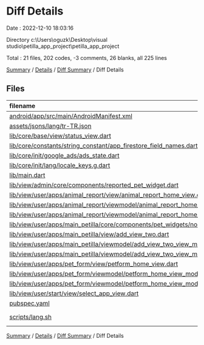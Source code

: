 # Diff Details

Date : 2022-12-10 18:03:16

Directory c:\\Users\\oguzk\\Desktop\\visual studio\\petilla_app_project\\petilla_app_project

Total : 21 files,  202 codes, -3 comments, 26 blanks, all 225 lines

[Summary](results.md) / [Details](details.md) / [Diff Summary](diff.md) / Diff Details

## Files
| filename | language | code | comment | blank | total |
| :--- | :--- | ---: | ---: | ---: | ---: |
| [android/app/src/main/AndroidManifest.xml](/android/app/src/main/AndroidManifest.xml) | XML | 3 | 0 | 0 | 3 |
| [assets/jsons/lang/tr-TR.json](/assets/jsons/lang/tr-TR.json) | JSON | 3 | 0 | 0 | 3 |
| [lib/core/base/view/status_view.dart](/lib/core/base/view/status_view.dart) | Dart | -4 | 0 | -1 | -5 |
| [lib/core/constants/string_constant/app_firestore_field_names.dart](/lib/core/constants/string_constant/app_firestore_field_names.dart) | Dart | 1 | 0 | 0 | 1 |
| [lib/core/init/google_ads/ads_state.dart](/lib/core/init/google_ads/ads_state.dart) | Dart | 33 | 0 | 6 | 39 |
| [lib/core/init/lang/locale_keys.g.dart](/lib/core/init/lang/locale_keys.g.dart) | Dart | 3 | 0 | 0 | 3 |
| [lib/main.dart](/lib/main.dart) | Dart | 1 | -2 | 0 | -1 |
| [lib/view/admin/core/components/reported_pet_widget.dart](/lib/view/admin/core/components/reported_pet_widget.dart) | Dart | -8 | 0 | -1 | -9 |
| [lib/view/user/apps/animal_report/view/animal_report_home_view.dart](/lib/view/user/apps/animal_report/view/animal_report_home_view.dart) | Dart | -7 | 0 | -1 | -8 |
| [lib/view/user/apps/animal_report/viewmodel/animal_report_home_view_view_model.dart](/lib/view/user/apps/animal_report/viewmodel/animal_report_home_view_view_model.dart) | Dart | 1 | 0 | 0 | 1 |
| [lib/view/user/apps/animal_report/viewmodel/animal_report_home_view_view_model.g.dart](/lib/view/user/apps/animal_report/viewmodel/animal_report_home_view_view_model.g.dart) | Dart | 7 | 0 | 0 | 7 |
| [lib/view/user/apps/main_petilla/core/components/pet_widgets/normal_pet_widget.dart](/lib/view/user/apps/main_petilla/core/components/pet_widgets/normal_pet_widget.dart) | Dart | 1 | 0 | 0 | 1 |
| [lib/view/user/apps/main_petilla/view/add_view_two.dart](/lib/view/user/apps/main_petilla/view/add_view_two.dart) | Dart | 8 | 0 | 2 | 10 |
| [lib/view/user/apps/main_petilla/viewmodel/add_view_two_view_model.dart](/lib/view/user/apps/main_petilla/viewmodel/add_view_two_view_model.dart) | Dart | 25 | 0 | 3 | 28 |
| [lib/view/user/apps/main_petilla/viewmodel/add_view_two_view_model.g.dart](/lib/view/user/apps/main_petilla/viewmodel/add_view_two_view_model.g.dart) | Dart | 34 | 0 | 4 | 38 |
| [lib/view/user/apps/pet_form/view/petform_home_view.dart](/lib/view/user/apps/pet_form/view/petform_home_view.dart) | Dart | 15 | 0 | 3 | 18 |
| [lib/view/user/apps/pet_form/viewmodel/petform_home_view_model.dart](/lib/view/user/apps/pet_form/viewmodel/petform_home_view_model.dart) | Dart | 28 | 0 | 3 | 31 |
| [lib/view/user/apps/pet_form/viewmodel/petform_home_view_model.g.dart](/lib/view/user/apps/pet_form/viewmodel/petform_home_view_model.g.dart) | Dart | 34 | 0 | 4 | 38 |
| [lib/view/user/start/view/select_app_view.dart](/lib/view/user/start/view/select_app_view.dart) | Dart | 24 | 0 | 5 | 29 |
| [pubspec.yaml](/pubspec.yaml) | YAML | 1 | -1 | 0 | 0 |
| [scripts/lang.sh](/scripts/lang.sh) | Shell Script | -1 | 0 | -1 | -2 |

[Summary](results.md) / [Details](details.md) / [Diff Summary](diff.md) / Diff Details